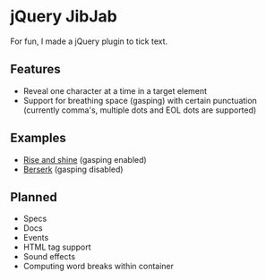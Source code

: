 # jQuery JibJab

For fun, I made a jQuery plugin to tick text.

## Features

- Reveal one character at a time in a target element
- Support for breathing space (gasping) with certain punctuation (currently comma's, multiple dots and EOL dots are supported)

## Examples

- [Rise and shine](http://richardvenneman.github.com/jibjab/rise-and-shine.html) (gasping enabled)
- [Berserk](http://richardvenneman.github.com/jibjab/berserk.html) (gasping disabled)

## Planned

- Specs
- Docs
- Events
- HTML tag support
- Sound effects
- Computing word breaks within container
